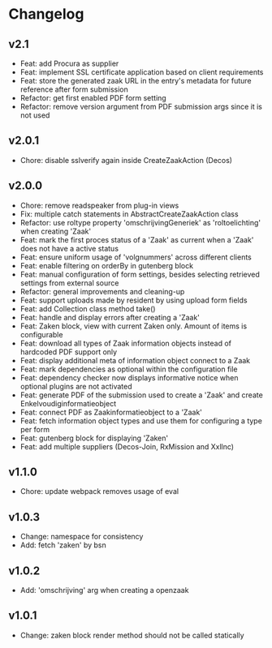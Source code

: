 # Changelog

## v2.1

- Feat: add Procura as supplier
- Feat: implement SSL certificate application based on client requirements
- Feat: store the generated zaak URL in the entry's metadata for future reference after form submission
- Refactor: get first enabled PDF form setting
- Refactor: remove version argument from PDF submission args since it is not used

## v2.0.1

- Chore: disable sslverify again inside CreateZaakAction (Decos)

## v2.0.0

- Chore: remove readspeaker from plug-in views
- Fix: multiple catch statements in AbstractCreateZaakAction class
- Refactor: use roltype property 'omschrijvingGeneriek' as 'roltoelichting' when creating 'Zaak'
- Feat: mark the first proces status of a 'Zaak' as current when a 'Zaak' does not have a active status
- Feat: ensure uniform usage of 'volgnummers' across different clients
- Feat: enable filtering on orderBy in gutenberg block
- Feat: manual configuration of form settings, besides selecting retrieved settings from external source
- Refactor: general improvements and cleaning-up
- Feat: support uploads made by resident by using upload form fields
- Feat: add Collection class method take()
- Feat: handle and display errors after creating a 'Zaak'
- Feat: Zaken block, view with current Zaken only. Amount of items is configurable
- Feat: download all types of Zaak information objects instead of hardcoded PDF support only
- Feat: display additional meta of information object connect to a Zaak
- Feat: mark dependencies as optional within the configuration file
- Feat: dependency checker now displays informative notice when optional plugins are not activated
- Feat: generate PDF of the submission used to create a 'Zaak' and create Enkelvoudiginformatieobject
- Feat: connect PDF as Zaakinformatieobject to a 'Zaak'
- Feat: fetch information object types and use them for configuring a type per form
- Feat: gutenberg block for displaying 'Zaken'
- Feat: add multiple suppliers (Decos-Join, RxMission and Xxllnc)

## v1.1.0

- Chore: update webpack removes usage of eval

## v1.0.3

- Change: namespace for consistency
- Add: fetch 'zaken' by bsn

## v1.0.2

- Add: 'omschrijving' arg when creating a openzaak

## v1.0.1

- Change: zaken block render method should not be called statically

